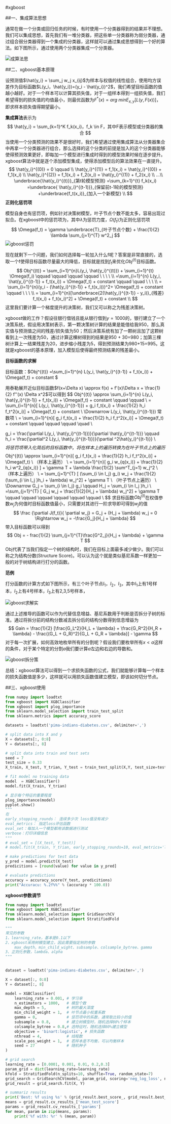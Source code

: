 #xgboost

##一、集成算法思想

通常在做一个分类或回归任务的时候，有时使用一个分类器得到的结果并不理想。我们可以集成思想，首先我们有一堆分类器，把这些单一分类器称为弱分类器，通过组合弱分类器得到一个集成的分类器，这样就可以通过集成思想得到一个好的算法。如下图所示，通过使用两个分类器集成一个分类器。

![成算法思](imgs_md/集成算法思想.png)

##二、xgboost基本原理

设预测值$\hat{y_i} = \sum_j w_j x_{ij}$为样本与权值的线性组合，使用均方误差作为目标函数$L(y_i，\hat{y_i})=(y_i - \hat{y_i})^2$，我们希望目标函数的值越小越好。对于一个样本可以计算其损失值，对于一组样本得到一组损失值，我们希望得到的损失值的均值最小，则最优函数为$F^*(x) = arg \ min E_{x,y} [L(y, F(x))]$，即求样本损失值得期望最小。

**集成算法**表示为
$$
\hat{y_i} = \sum_{k=1}^K f_k(x_i)，f_k \in F，其中F表示模型或分类器的集合
$$
当使用一个分类预测的效果不是很好时，我们希望通过使用集成算法从分类器集合中再拿一个分类器进行组合，那么选择的这个分类的前提是加入的这个分类器能够使得预测效果更好，即每加一个模型进行集成时得到的模型效果时候在逐步提升。xgboost算法中就是逐个添加模型集成，使得添加模型后的算法效果在一直提升。
$$
\hat{y_i}^{(0)} = 0 \qquad \\
\hat{y_i}^{(1)} = f_1(x_i) = \hat{y_i}^{(0)} + f_1(x_i) \\
\hat{y_i}^{(2)} = f_1(x_i) + f_2(x_i) = \hat{y_i}^{(1)} + f_2(x_i) \\
...\\
\underbrace{\hat{y_i}^{(t)}}_{第t轮模型预测} =\sum_{k=1}^{t} f_k(x_i) =\underbrace{ \hat{y_i}^{(t-1)}}_{保留前t-1轮的模型预测} +\underbrace{f_t(x_i)}_{加入一个新模型} \\
$$
**正则化惩罚项**

模型自身也有惩罚项，例如针对决策树模型，叶子节点个数不能太多，容易出现过拟合。在xgboost中的惩罚项为，其中$\lambda$为惩罚力度，$\Omega(f_t)$为正则化惩罚项
$$
\Omega(f_t) = \gamma \underbrace{T}_{叶子节点个数} + \frac{1}{2} \lambda \sum_{j=1}^{T} w^2_j
$$
![gboost惩罚](imgs_md/xgboost惩罚项.png)

现在就剩下一个问题，我们如何选择每一轮加入什么f呢？答案是非常直接的，选取一个f使得目标函数尽量最大的降低，目标就是找到$f_t$来优化$Obj^{(t)}$目标函数。
$$
Obj^{(t)} = \sum_{i=1}^{n}L(y_i, \hat{y_i}^{(t)}) + \sum_{i=1}^{t} \Omega(f_i)  \qquad \qquad \qquad  \qquad \ \ \ \ \\
=\sum_{i=1}^{n} L(y_i, \hat{y_i}^{(t-1)} + f_t(x_i)) + \Omega(f_t) + constant \qquad  \quad \ \ \ \\
= \sum_{i=1}^{n}(y_i - (\hat{y_i}^{(t-1)} + f_t(x_i)))^2+ \Omega(f_t) + constant \qquad \ \  \ \\
= \sum_{i=1}^{n}[\underbrace{2(\hat{y_i}^{(t-1)} - y_i)}_{残差} f_t(x_i) + f_t(x_i)^2] + \Omega(f_t) + constant \\
$$
这里我们要计算一个梯度提升的决策树，我们又可以称之为残差决策树。 

xgboost做的工作？假设往银行借钱且能从银行借到$y=1000$的，银行建立了一个决策系统，假设用决策树表示，第一颗决策树计算的结果是能借给我950，那么真实值与预测值之间的残差/损失值为50；然后决策系统有加了一颗树且加了这颗树看到上一次残差为50，通过计算这棵树得到的结果是950 + 30=980；加第三棵树计算上一结果残差为20，进步缩小残差为5，得到预测结果为980+15=995。这就是xgboost的基本原理，加入模型后使得最终预测结果的残差最小。

**目标函数的求解**

目标函数：$Obj^{(t)} =\sum_{i=1}^{n} L(y_i, \hat{y_i}^{(t-1)} + f_t(x_i)) + \Omega(f_t) + constant $

用泰勒展开近似目标函数$f(x+\Delta x) \approx f(x) + f'(x)\Delta x + \frac{1}{2} f''(x) \Delta x^2$可以得到
$$
Obj^{(t)} \approx \sum_{i=1}^{n} L(y_i, \hat{y_i}^{(t-1)} + f_t(x_i)) + \Omega(f_t) + constant \qquad \qquad \\
= \sum_{i=1}^{n}[   L(y_i, \hat{y_i}^{(t-1)})  + g_i f_t(x_i) + \frac{1}{2} h_i f_t^2(x_i)] + \Omega(f_t) + constant \\
\Downarrow L(y_i, \hat{y_i}^{(t-1)}) 常数项 \\
=  \sum_{i=1}^{n}[ g_i f_t(x_i) + \frac{1}{2} h_i f_t^2(x_i)] + \Omega(f_t) + constant  \qquad \qquad  \qquad  \quad \\

g_i = \frac{\partial  L(y_i, \hat{y_i}^{(t-1)})}{\partial \hat{y_i}^{(t-1)}} \qquad h_i = \frac{\partial^2  L(y_i, \hat{y_i}^{(t-1)})}{\partial ^2\hat{y_i}^{(t-1)}} \\
$$
将惩罚项带入化简后的目标函数中，将在样本上的遍历转换为在叶子节点上的遍历
$$
Obj^{(t)} \approx  \sum_{i=1}^{n}[ g_i f_t(x_i) + \frac{1}{2} h_i f_t^2(x_i)] + \Omega(f_t)   \ （样本上遍历） \\
=  \sum_{i=1}^{n}[ g_i w_{q(x_i)} + \frac{1}{2} h_i w^2_{q(x_i)} ] + \gamma T + \lambda \frac{1}{2} \sum^T_{j=1} w_j^2 \ （样本上遍历） \\
=  \sum_{j=1}^{T} [ (\sum_{i \in I_j} g_i) w_j + \frac{1}{2}(\sum_{i \in I_j }h_i + \lambda) w_j^2] + \gamma T \ （叶子节点上遍历） \\
\Downarrow G_j = \sum_{i \in I_j} g_i \qquad  H_j = \sum_{i \in I_j }h_i  \\
=\sum_{j=1}^{T} [ G_j w_j + \frac{1}{2}(H_j + \lambda) w_j^2] + \gamma T  \qquad \qquad \qquad \qquad \qquad \qquad \\
$$
求目标函数$Obj^{(t)}$在权值参数$w_j$为何值时目标函数值最小，只需要对其进行一阶求导即可得到$w_j$的值
$$
\frac {\partial J(f_t)}{ \partial w_j} = G_j + (H_j + \lambda) w_j = 0 \Rightarrow w_j =  -\frac{G_j}{H_j + \lambda}
$$
带入目标函数可以得到
$$
Obj = - frac{1}{2} \sum_{j=1}^{T}\frac{G^2_j}{H_j + \lambda} + \gamma T
$$
Obj代表了当我们指定一个树的结构时，我们在目标上面最多减少做少。我们可以称之为结构分数(Structure Score)。可以认为这个就是类似基尼系数一样更加一般的对于树结构进行打分的函数。

**范例**

打分函数的计算方式如下图所示，有三个叶子节点$I_1，I_2，I_3$，其中$I_1$上有1号样本，$I_2$上有4号样本，$I_3$上有2,3,5号样本， 

![gboost求解实](imgs_md/xgboost求解实例.png)

通过上述推导的函数可以作为代替信息增益、基尼系数用于判断是否拆分子树的标准。通过将拆分前的结构分数减去拆分后的结构分数得到信息增益为
$$
Gain = \frac{1}{2} [\frac{G_L^2}{H_L + \lambda} + \frac{G_R^2}{H_R + \lambda} - \frac{(G_L + G_R)^2}{G_L + G_R + \lambda}] - \gamma
$$
对于每一次扩展，如何高效地枚举所有的分割呢？假设我们要枚举所有$x < a$这样的条件，对于某个特定的分割$a$我们要计算$a$左边和右边的导数和。

![gboost拆分策](imgs_md/xgboost拆分策略.png)

总结：xgboost算法可以得到一个求损失函数的公式，我们就能够计算每一个样本的损失函数值是多少，这样就可以用损失函数值建立模型，即该如何切分节点。



##三、xgboost使用

```python
from numpy import loadtxt
from xgboost import XGBClassifier
from xgboost import plog_importance
from sklearn.model_selection import train_test_split
from sklearn.metrics import accuracy_score

datasets = loadtxt('pima-indians-diabetes.csv', delimiter=',')

# split data into X and y
X = datasets[:, 0:8]
Y = datasets[:, 8]

# split data into train and test sets
seed = 7
test_size = 0.33
X_train, X_test, Y_trian, Y_test = train_test_split(X,Y, test_size=test_size, trandom_state=seed)

# fit model no training data
model  = XGBClassifier()
model.fit(X_train, Y_trian)

# 显示每个特征的重要程度
plog_importance(model)
pyplot.show()
"""
在
early_stopping_rounds： 连续多少次 loss值没有减少
eval_metrics： 指定loss评估函数
eval_set：每加入一个模型都用该数据进行测试
verbose：打印详细信息
"""
# eval_set = [(X_test, Y_test)]
# model.fit(X_train, Y_trian, early_stopping_rounds=10, eval_metrics='logloss',eval_set=eval_set, verbose=True)

# make predictions for test data
y_pred = model.predict(X_test)
predicitions = [round(value) for value in y_pred]

# evaluate predictions
accuracy = accuracy_score(Y_test, predicitions)
print("Accuracu: %.2f%%" % (accuracy * 100.0))
```

**xgboost参数调节**

```python
from numpy import loadtxt
from xgboost import XGBClassifier 
from sklearn.model_selection import GridSearchCV
from sklearn.model_selection import StratifiedFold

"""
常见的参数
1、learning_rate，基本是0.1以下
2、xgboost采用树模型建立，因此需要指定树的参数
    max_depth、min_child_wight、subsample、colsample_bytree、gamma
3、正则化参数，lambda、alpha
"""


dataset = loadtxt('pima-indians-diabetes.csv', delimiter=',')

X = dataset[:, 0:8]
Y = dataset[:, 8]

model = XGBClassifier(
    learning_rate = 0.001, # 学习率
    n_estimators = 1000,   # 模型个数
    max_depth = 5,         # 树的最大深度
    min_child_weight = 1,  # 叶节点最小权重系数
    gamma = 0,             # 惩罚项中的系数，通常取比较小的值
    subsample = 0.8,       # 建立树模型时，随机选择80%个样本
    colsample_bytree = 0.8,# 选特征时，随机选择80%建立模型 
    objective = 'binart:logistic', # 损失函数
    nthread = 4,           # 线程数
    scale_pos_weight = 1,  # 若样本是不均衡，可以均衡样本
    seed = 27              # 随机种子
)

# grid search
learning_rate = [0.0001, 0.001, 0.01, 0.2,0.3]
param_grid = dict(learning_rate=learning_rate)
kfold = StratifiedFold(n_splits=10, shuffle=True, random_state=7)
grid_search = GridSearchCV(model, param_grid, scoring='neg_log_loss', n_jobs=1, cv=kfold)
grid_result = grid_search.fit(X, Y)

# summariz results
print('Best: %f using %s' % (grid_result.best_score_, grid_result.best_params_))
means = grid_result.cv_results_['mean_test_score']
params = grid_result.cv_results_['params']
for mean, param in zip(means, params):
    print('%f with: %r' % (mean, param))

```


